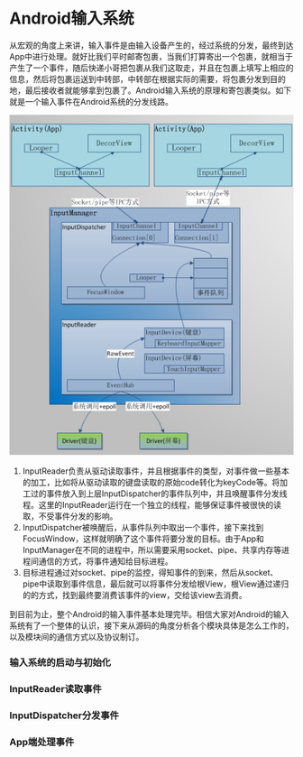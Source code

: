 # Android输入系统

从宏观的角度上来讲，输入事件是由输入设备产生的，经过系统的分发，最终到达App中进行处理。就好比我们平时邮寄包裹，当我们打算寄出一个包裹，就相当于产生了一个事件，随后快递小哥把包裹从我们这取走，并且在包裹上填写上相应的信息，然后将包裹运送到中转部，中转部在根据实际的需要，将包裹分发到目的地，最后接收者就能够拿到包裹了。Android输入系统的原理和寄包裹类似。如下就是一个输入事件在Android系统的分发线路。

![](./images/architecture.png)

1.  InputReader负责从驱动读取事件，并且根据事件的类型，对事件做一些基本的加工，比如将从驱动读取的键盘读取的原始code转化为keyCode等。将加工过的事件放入到上层InputDispatcher的事件队列中，并且唤醒事件分发线程。这里的InputReader运行在一个独立的线程，能够保证事件被很快的读取，不受事件分发的影响。
2.  InputDispatcher被唤醒后，从事件队列中取出一个事件，接下来找到FocusWindow，这样就明确了这个事件将要分发的目标。由于App和InputManager在不同的进程中，所以需要采用socket、pipe、共享内存等进程间通信的方式，将事件通知给目标进程。
3.  目标进程通过对socket、pipe的监控，得知事件的到来，然后从socket、pipe中读取到事件信息，最后就可以将事件分发给根View，根View通过递归的的方式，找到最终要消费该事件的view，交给该view去消费。

到目前为止，整个Android的输入事件基本处理完毕。相信大家对Android的输入系统有了一个整体的认识，接下来从源码的角度分析各个模块具体是怎么工作的，以及模块间的通信方式以及协议制订。

### 输入系统的启动与初始化
### InputReader读取事件
### InputDispatcher分发事件
### App端处理事件
